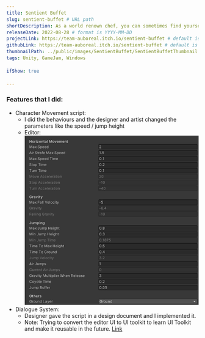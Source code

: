 ```yaml
---
title: Sentient Buffet
slug: sentient-buffet # URL path
shortDescription: As a world renown chef, you can sometimes find yourself wandering the forest in search of ingredients. However, one day, in a route where you would normally be alone, you find yourself swarmed by living food that begin to attack you. Fight them off, and then cook them for stat buffs to help you venture further into the forest.
releaseDate: 2022-08-28 # format is YYYY-MM-DD
projectLink: https://team-auboreal.itch.io/sentient-buffet # default is null, put link if possible
githubLink: https://team-auboreal.itch.io/sentient-buffet # default is null, put link if possible
thumbnailPath: ../public/images/SentientBuffet/SentientBuffetThumbnail.png
tags: Unity, GameJam, Windows

ifShow: true

---
```


### Features that I did:
* Character Movement script:
    * I did the behaviours and the designer and artist changed the parameters like the speed / jump height
    * Editor:
    ![Character Movement Editor](../../public/images/SentientBuffet/SentientBuffet_MovementEditor.png)
* Dialogue System:
    * Designer gave the script in a design document and I implemented it. 
    * Note: Trying to convert the editor UI to UI toolkit to learn UI Toolkit and make it reusable in the future.
[Link](https://github.com/GnoxNahte/DialogueSystem)

<!-- TODO Add the correct link to the portfolio website -->